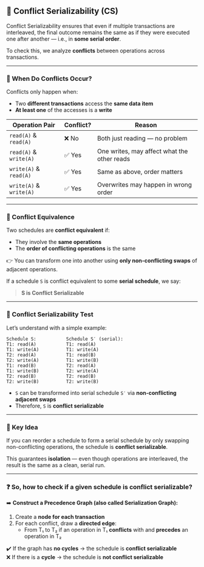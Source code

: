 ## 🔄 Conflict Serializability (CS)

Conflict Serializability ensures that even if multiple transactions are interleaved, the final outcome remains the same as if they were executed one after another — i.e., in **some serial order**.

To check this, we analyze **conflicts** between operations across transactions.

---

### 🧨 When Do Conflicts Occur?

Conflicts only happen when:
- Two **different transactions** access the **same data item**
- **At least one** of the accesses is a **write**

| Operation Pair        | Conflict? | Reason                                  |
|-----------------------|-----------|------------------------------------------|
| `read(A)` & `read(A)` | ❌ No     | Both just reading — no problem           |
| `read(A)` & `write(A)`| ✅ Yes    | One writes, may affect what the other reads |
| `write(A)` & `read(A)`| ✅ Yes    | Same as above, order matters             |
| `write(A)` & `write(A)`| ✅ Yes   | Overwrites may happen in wrong order     |

---

### 🔁 Conflict Equivalence

Two schedules are **conflict equivalent** if:
- They involve the **same operations**
- The **order of conflicting operations** is the same

👉 You can transform one into another using **only non-conflicting swaps** of adjacent operations.

If a schedule `S` is conflict equivalent to some **serial schedule**, we say:

> **S is Conflict Serializable**

---

### 🧪 Conflict Serializability Test

Let’s understand with a simple example:

```
Schedule S:           Schedule S′ (serial):
T1: read(A)           T1: read(A)
T1: write(A)          T1: write(A)
T2: read(A)           T1: read(B)
T2: write(A)          T1: write(B)
T1: read(B)           T2: read(A)
T1: write(B)          T2: write(A)
T2: read(B)           T2: read(B)
T2: write(B)          T2: write(B)
```

- `S` can be transformed into serial schedule `S′` via **non-conflicting adjacent swaps**
- Therefore, `S` is **conflict serializable**

---

### 🧠 Key Idea

If you can reorder a schedule to form a serial schedule by only swapping non-conflicting operations, the schedule is **conflict serializable**.

This guarantees **isolation** — even though operations are interleaved, the result is the same as a clean, serial run.

---

### ❓ So, how to check if a given schedule is conflict serializable?

➡️ **Construct a Precedence Graph (also called Serialization Graph):**
1. Create a **node for each transaction**
2. For each conflict, draw a **directed edge**:
   - From T₁ to T₂ if an operation in T₁ **conflicts** with and **precedes** an operation in T₂

✔️ If the graph has **no cycles** → the schedule is **conflict serializable**  
❌ If there is a **cycle** → the schedule is **not conflict serializable**

